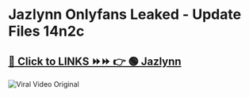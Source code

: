 
 # Jazlynn Onlyfans Leaked - Update Files 14n2c

## <h2><a href="https://clipsfans.com/Jazlynn&ref=git">🔗 Click to LINKS ⏩⏩ 👉 🟢 Jazlynn </a></h2>

<a href="https://clipsfans.com/Jazlynn&ref=git" rel="nofollow" data-target="animated-image.originalLink"><img src="https://i.ibb.co.com/xMMVF88/686577567.gif" alt="Viral Video Original" style="max-width: 100%; display: inline-block;" data-target="animated-image.originalImage"></a>

